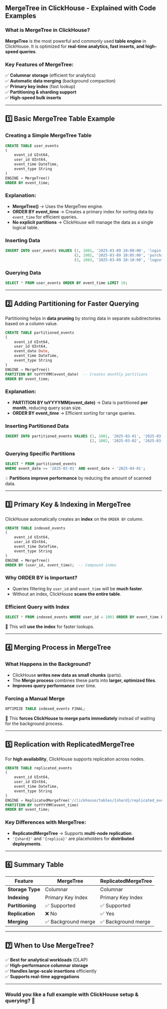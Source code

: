 ## **MergeTree in ClickHouse - Explained with Code Examples**  

### **What is MergeTree in ClickHouse?**  
**MergeTree** is the most powerful and commonly used **table engine** in ClickHouse. It is optimized for **real-time analytics, fast inserts, and high-speed queries**.  

### **Key Features of MergeTree:**  
✅ **Columnar storage** (efficient for analytics)  
✅ **Automatic data merging** (background compaction)  
✅ **Primary key index** (fast lookup)  
✅ **Partitioning & sharding support**  
✅ **High-speed bulk inserts**  

---

## **1️⃣ Basic MergeTree Table Example**  

### **Creating a Simple MergeTree Table**
```sql
CREATE TABLE user_events
(
    event_id UInt64,
    user_id UInt64,
    event_time DateTime,
    event_type String
) 
ENGINE = MergeTree()
ORDER BY event_time;
```

### **Explanation:**
- **MergeTree()** → Uses the MergeTree engine.  
- **ORDER BY event_time** → Creates a primary index for sorting data by `event_time` for efficient queries.  
- **No explicit partitions** → ClickHouse will manage the data as a single logical table.  

### **Inserting Data**
```sql
INSERT INTO user_events VALUES (1, 1001, '2025-03-09 10:00:00', 'login'),
                               (2, 1002, '2025-03-09 10:05:00', 'purchase'),
                               (3, 1003, '2025-03-09 10:10:00', 'logout');
```

### **Querying Data**
```sql
SELECT * FROM user_events ORDER BY event_time LIMIT 10;
```

---

## **2️⃣ Adding Partitioning for Faster Querying**
Partitioning helps in **data pruning** by storing data in separate subdirectories based on a column value.

```sql
CREATE TABLE partitioned_events
(
    event_id UInt64,
    user_id UInt64,
    event_date Date,
    event_time DateTime,
    event_type String
) 
ENGINE = MergeTree()
PARTITION BY toYYYYMM(event_date)  -- Creates monthly partitions
ORDER BY event_time;
```

### **Explanation:**
- **PARTITION BY toYYYYMM(event_date)** → Data is partitioned **per month**, reducing query scan size.
- **ORDER BY event_time** → Efficient sorting for range queries.

### **Inserting Partitioned Data**
```sql
INSERT INTO partitioned_events VALUES (1, 1001, '2025-03-01', '2025-03-01 10:00:00', 'login'),
                                      (2, 1002, '2025-03-02', '2025-03-02 12:00:00', 'purchase');
```

### **Querying Specific Partitions**
```sql
SELECT * FROM partitioned_events
WHERE event_date >= '2025-03-01' AND event_date < '2025-04-01';
```
💡 **Partitions improve performance** by reducing the amount of scanned data.

---

## **3️⃣ Primary Key & Indexing in MergeTree**
ClickHouse automatically creates an **index** on the `ORDER BY` column.

```sql
CREATE TABLE indexed_events
(
    event_id UInt64,
    user_id UInt64,
    event_time DateTime,
    event_type String
) 
ENGINE = MergeTree()
ORDER BY (user_id, event_time);  -- Compound index
```
### **Why ORDER BY is Important?**
- Queries filtering by `user_id` and `event_time` will be **much faster**.
- Without an index, ClickHouse **scans the entire table**.

### **Efficient Query with Index**
```sql
SELECT * FROM indexed_events WHERE user_id = 1001 ORDER BY event_time LIMIT 10;
```
🔹 This will **use the index** for faster lookups.

---

## **4️⃣ Merging Process in MergeTree**
### **What Happens in the Background?**
- ClickHouse **writes new data as small chunks** (parts).
- The **Merge process** combines these parts into **larger, optimized files**.
- **Improves query performance** over time.

### **Forcing a Manual Merge**
```sql
OPTIMIZE TABLE indexed_events FINAL;
```
🔹 This **forces ClickHouse to merge parts immediately** instead of waiting for the background process.

---

## **5️⃣ Replication with ReplicatedMergeTree**
For **high availability**, ClickHouse supports replication across nodes.

```sql
CREATE TABLE replicated_events
(
    event_id UInt64,
    user_id UInt64,
    event_time DateTime,
    event_type String
)
ENGINE = ReplicatedMergeTree('/clickhouse/tables/{shard}/replicated_events', '{replica}')
PARTITION BY toYYYYMM(event_time)
ORDER BY event_time;
```
### **Key Differences with MergeTree:**
- **ReplicatedMergeTree** → Supports **multi-node replication**.
- `'{shard}'` and `'{replica}'` are placeholders for **distributed deployments**.

---

## **6️⃣ Summary Table**
| Feature | MergeTree | ReplicatedMergeTree |
|---------|----------|-------------------|
| **Storage Type** | Columnar | Columnar |
| **Indexing** | Primary Key Index | Primary Key Index |
| **Partitioning** | ✅ Supported | ✅ Supported |
| **Replication** | ❌ No | ✅ Yes |
| **Merging** | ✅ Background merge | ✅ Background merge |

---

## **7️⃣ When to Use MergeTree?**
✅ **Best for analytical workloads** (OLAP)  
✅ **High-performance columnar storage**  
✅ **Handles large-scale insertions** efficiently  
✅ **Supports real-time aggregations**  

---

### **Would you like a full example with ClickHouse setup & querying? 🚀**
